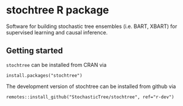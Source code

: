 # stochtree R package

Software for building stochastic tree ensembles (i.e. BART, XBART) for supervised learning and causal inference.

## Getting started

`stochtree` can be installed from CRAN via

```
install.packages("stochtree")
```

The development version of stochtree can be installed from github via

```
remotes::install_github("StochasticTree/stochtree", ref="r-dev")
```
